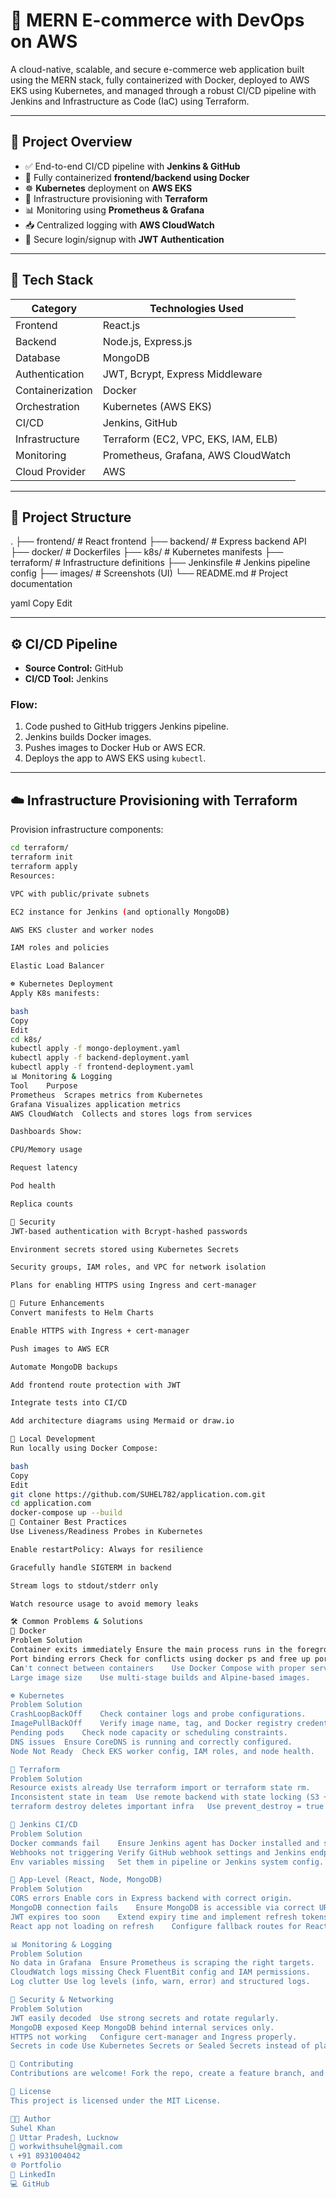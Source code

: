 # 🛒 MERN E-commerce with DevOps on AWS

A cloud-native, scalable, and secure e-commerce web application built using the MERN stack, fully containerized with Docker, deployed to AWS EKS using Kubernetes, and managed through a robust CI/CD pipeline with Jenkins and Infrastructure as Code (IaC) using Terraform.

---

## 🚀 Project Overview

- ✅ End-to-end CI/CD pipeline with **Jenkins & GitHub**
- 🐳 Fully containerized **frontend/backend using Docker**
- ☸️ **Kubernetes** deployment on **AWS EKS**
- 🧰 Infrastructure provisioning with **Terraform**
- 📊 Monitoring using **Prometheus & Grafana**
- 📥 Centralized logging with **AWS CloudWatch**
- 🔐 Secure login/signup with **JWT Authentication**

---

## 🧩 Tech Stack

| Category        | Technologies Used                                 |
|----------------|----------------------------------------------------|
| Frontend        | React.js                                           |
| Backend         | Node.js, Express.js                                |
| Database        | MongoDB                                            |
| Authentication  | JWT, Bcrypt, Express Middleware                    |
| Containerization| Docker                                             |
| Orchestration   | Kubernetes (AWS EKS)                               |
| CI/CD           | Jenkins, GitHub                                    |
| Infrastructure  | Terraform (EC2, VPC, EKS, IAM, ELB)                |
| Monitoring      | Prometheus, Grafana, AWS CloudWatch               |
| Cloud Provider  | AWS                                                |

---

## 📁 Project Structure

.
├── frontend/ # React frontend
├── backend/ # Express backend API
├── docker/ # Dockerfiles
├── k8s/ # Kubernetes manifests
├── terraform/ # Infrastructure definitions
├── Jenkinsfile # Jenkins pipeline config
├── images/ # Screenshots (UI)
└── README.md # Project documentation

yaml
Copy
Edit

---

## ⚙️ CI/CD Pipeline

- **Source Control:** GitHub  
- **CI/CD Tool:** Jenkins

### Flow:
1. Code pushed to GitHub triggers Jenkins pipeline.
2. Jenkins builds Docker images.
3. Pushes images to Docker Hub or AWS ECR.
4. Deploys the app to AWS EKS using `kubectl`.

---

## ☁️ Infrastructure Provisioning with Terraform

Provision infrastructure components:

```bash
cd terraform/
terraform init
terraform apply
Resources:

VPC with public/private subnets

EC2 instance for Jenkins (and optionally MongoDB)

AWS EKS cluster and worker nodes

IAM roles and policies

Elastic Load Balancer

☸️ Kubernetes Deployment
Apply K8s manifests:

bash
Copy
Edit
cd k8s/
kubectl apply -f mongo-deployment.yaml
kubectl apply -f backend-deployment.yaml
kubectl apply -f frontend-deployment.yaml
📊 Monitoring & Logging
Tool	Purpose
Prometheus	Scrapes metrics from Kubernetes
Grafana	Visualizes application metrics
AWS CloudWatch	Collects and stores logs from services

Dashboards Show:

CPU/Memory usage

Request latency

Pod health

Replica counts

🔐 Security
JWT-based authentication with Bcrypt-hashed passwords

Environment secrets stored using Kubernetes Secrets

Security groups, IAM roles, and VPC for network isolation

Plans for enabling HTTPS using Ingress and cert-manager

🧠 Future Enhancements
Convert manifests to Helm Charts

Enable HTTPS with Ingress + cert-manager

Push images to AWS ECR

Automate MongoDB backups

Add frontend route protection with JWT

Integrate tests into CI/CD

Add architecture diagrams using Mermaid or draw.io

🧪 Local Development
Run locally using Docker Compose:

bash
Copy
Edit
git clone https://github.com/SUHEL782/application.com.git
cd application.com
docker-compose up --build
🧰 Container Best Practices
Use Liveness/Readiness Probes in Kubernetes

Enable restartPolicy: Always for resilience

Gracefully handle SIGTERM in backend

Stream logs to stdout/stderr only

Watch resource usage to avoid memory leaks

🛠 Common Problems & Solutions
🐳 Docker
Problem	Solution
Container exits immediately	Ensure the main process runs in the foreground.
Port binding errors	Check for conflicts using docker ps and free up ports.
Can't connect between containers	Use Docker Compose with proper service names and networks.
Large image size	Use multi-stage builds and Alpine-based images.

☸️ Kubernetes
Problem	Solution
CrashLoopBackOff	Check container logs and probe configurations.
ImagePullBackOff	Verify image name, tag, and Docker registry credentials.
Pending pods	Check node capacity or scheduling constraints.
DNS issues	Ensure CoreDNS is running and correctly configured.
Node Not Ready	Check EKS worker config, IAM roles, and node health.

🔧 Terraform
Problem	Solution
Resource exists already	Use terraform import or terraform state rm.
Inconsistent state in team	Use remote backend with state locking (S3 + DynamoDB).
terraform destroy deletes important infra	Use prevent_destroy = true on critical resources.

🧪 Jenkins CI/CD
Problem	Solution
Docker commands fail	Ensure Jenkins agent has Docker installed and socket access.
Webhooks not triggering	Verify GitHub webhook settings and Jenkins endpoint availability.
Env variables missing	Set them in pipeline or Jenkins system config.

🧩 App-Level (React, Node, MongoDB)
Problem	Solution
CORS errors	Enable cors in Express backend with correct origin.
MongoDB connection fails	Ensure MongoDB is accessible via correct URI or service.
JWT expires too soon	Extend expiry time and implement refresh tokens.
React app not loading on refresh	Configure fallback routes for React Router.

📊 Monitoring & Logging
Problem	Solution
No data in Grafana	Ensure Prometheus is scraping the right targets.
CloudWatch logs missing	Check FluentBit config and IAM permissions.
Log clutter	Use log levels (info, warn, error) and structured logs.

🔐 Security & Networking
Problem	Solution
JWT easily decoded	Use strong secrets and rotate regularly.
MongoDB exposed	Keep MongoDB behind internal services only.
HTTPS not working	Configure cert-manager and Ingress properly.
Secrets in code	Use Kubernetes Secrets or Sealed Secrets instead of plaintext.

🤝 Contributing
Contributions are welcome! Fork the repo, create a feature branch, and submit a PR.

📄 License
This project is licensed under the MIT License.

👨‍💻 Author
Suhel Khan
📍 Uttar Pradesh, Lucknow
📧 workwithsuhel@gmail.com
📞 +91 8931004042
🌐 Portfolio
🔗 LinkedIn
💻 GitHub

